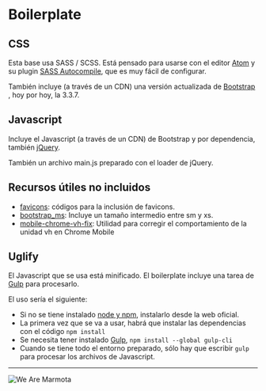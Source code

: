 # Boilerplate

## CSS

Esta base usa SASS / SCSS. Está pensado para usarse con el editor [Atom](https://atom.io/) y su plugin [SASS Autocompile](https://atom.io/packages/sass-autocompile), que es muy fácil de configurar.

También incluye (a través de un CDN) una versión actualizada de [Bootstrap](http://getbootstrap.com/) , hoy por hoy, la 3.3.7.

## Javascript

Incluye el Javascript (a través de un CDN) de Bootstrap y por dependencia, también [jQuery](https://jquery.com/).

También un archivo main.js preparado con el loader de jQuery.

## Recursos útiles no incluidos

 * [favicons](https://gist.github.com/jamesflorentino/3769868): códigos para la inclusión de favicons.
 * [bootstrap_ms](https://gist.github.com/firepol/7942411): Incluye un tamaño intermedio entre sm y xs.
 * [mobile-chrome-vh-fix](https://github.com/Stanko/mobile-chrome-vh-fix): Utilidad para corregir el comportamiento de la unidad vh en Chrome Mobile

## Uglify

El Javascript que se usa está minificado. El boilerplate incluye una tarea de [Gulp](http://gulpjs.com/) para procesarlo.

El uso sería el siguiente:

- Si no se tiene instalado [node y npm](http://www.nodejs.org), instalarlo desde la web oficial. 
- La primera vez que se va a usar, habrá que instalar las dependencias con el código ``npm install``
- Se necesita tener instalado [Gulp](http://gulpjs.com/), ``npm install --global gulp-cli``
- Cuando se tiene todo el entorno preparado, sólo hay que escribir ``gulp`` para procesar los archivos de Javascript.

---
![We Are Marmota](http://res.wearemarmota.com/logo-1.svg)
